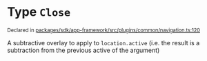 # Type `Close`
<sub>Declared in [packages/sdk/app-framework/src/plugins/common/navigation.ts:120](https://github.com/dxos/dxos/blob/5d7baccd2e/packages/sdk/app-framework/src/plugins/common/navigation.ts#L120)</sub>


A subtractive overlay to apply to  `location.active`  (i.e. the result is a subtraction from the previous active of the argument)



